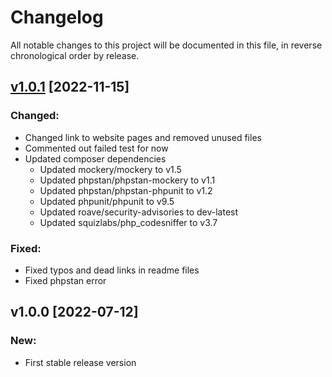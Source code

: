 # Changelog

All notable changes to this project will be documented in this file,
in reverse chronological order by release.

## [v1.0.1](https://github.com/zaphyr-org/utils/compare/1.0.0...1.0.1) [2022-11-15]

### Changed:
* Changed link to website pages and removed unused files
* Commented out failed test for now
* Updated composer dependencies
  * Updated mockery/mockery to v1.5
  * Updated phpstan/phpstan-mockery to v1.1
  * Updated phpstan/phpstan-phpunit to v1.2
  * Updated phpunit/phpunit to v9.5
  * Updated roave/security-advisories to dev-latest
  * Updated squizlabs/php_codesniffer to v3.7

### Fixed:
* Fixed typos and dead links in readme files
* Fixed phpstan error

## v1.0.0 [2022-07-12]

### New:
* First stable release version
